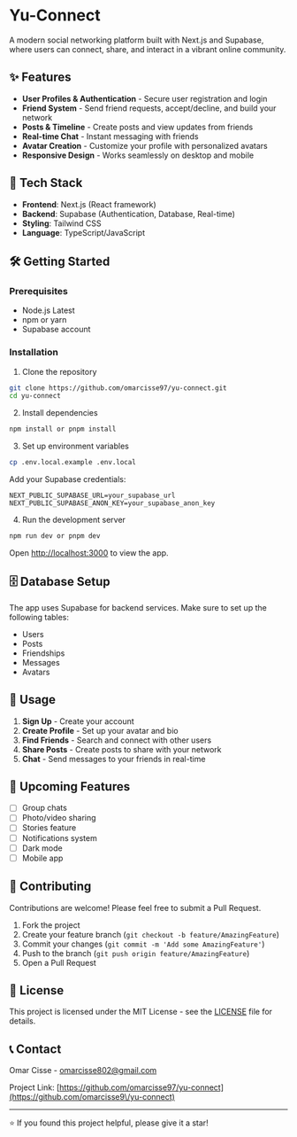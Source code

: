 # Yu-Connect

A modern social networking platform built with Next.js and Supabase, where users can connect, share, and interact in a vibrant online community.

## ✨ Features

- **User Profiles & Authentication** - Secure user registration and login
- **Friend System** - Send friend requests, accept/decline, and build your network
- **Posts & Timeline** - Create posts and view updates from friends
- **Real-time Chat** - Instant messaging with friends
- **Avatar Creation** - Customize your profile with personalized avatars
- **Responsive Design** - Works seamlessly on desktop and mobile

## 🚀 Tech Stack

- **Frontend**: Next.js (React framework)
- **Backend**: Supabase (Authentication, Database, Real-time)
- **Styling**: Tailwind CSS
- **Language**: TypeScript/JavaScript

## 🛠️ Getting Started

### Prerequisites

- Node.js Latest
- npm or yarn
- Supabase account

### Installation

1. Clone the repository
```bash
git clone https://github.com/omarcisse97/yu-connect.git
cd yu-connect
```

2. Install dependencies
```bash
npm install or pnpm install
```

3. Set up environment variables
```bash
cp .env.local.example .env.local
```

Add your Supabase credentials:
```env
NEXT_PUBLIC_SUPABASE_URL=your_supabase_url
NEXT_PUBLIC_SUPABASE_ANON_KEY=your_supabase_anon_key
```

4. Run the development server
```bash
npm run dev or pnpm dev
```

Open [http://localhost:3000](http://localhost:3000) to view the app.

## 🗄️ Database Setup

The app uses Supabase for backend services. Make sure to set up the following tables:
- Users
- Posts
- Friendships
- Messages
- Avatars

## 📱 Usage

1. **Sign Up** - Create your account
2. **Create Profile** - Set up your avatar and bio
3. **Find Friends** - Search and connect with other users
4. **Share Posts** - Create posts to share with your network
5. **Chat** - Send messages to your friends in real-time

## 🔮 Upcoming Features

- [ ] Group chats
- [ ] Photo/video sharing
- [ ] Stories feature
- [ ] Notifications system
- [ ] Dark mode
- [ ] Mobile app

## 🤝 Contributing

Contributions are welcome! Please feel free to submit a Pull Request.

1. Fork the project
2. Create your feature branch (`git checkout -b feature/AmazingFeature`)
3. Commit your changes (`git commit -m 'Add some AmazingFeature'`)
4. Push to the branch (`git push origin feature/AmazingFeature`)
5. Open a Pull Request

## 📄 License

This project is licensed under the MIT License - see the [LICENSE](LICENSE) file for details.

## 📞 Contact

Omar Cisse - omarcisse802@gmail.com

Project Link: [https://github.com/omarcisse97/yu-connect](https://github.com/omarcisse9\/yu-connect)

---

⭐ If you found this project helpful, please give it a star!